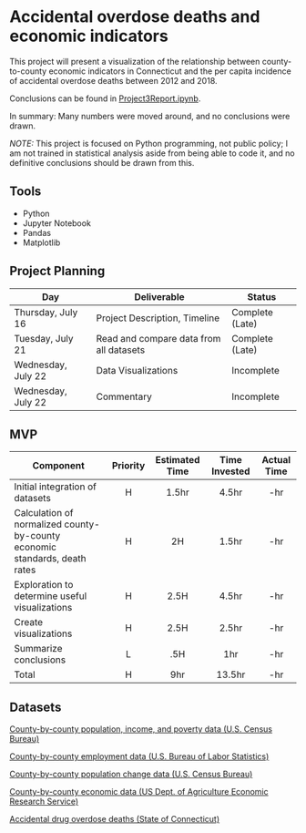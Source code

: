 # Accidental overdose deaths and economic indicators

This project will present a visualization of the relationship between county-to-county economic indicators in Connecticut and the per capita incidence of accidental overdose deaths between 2012 and 2018.

Conclusions can be found in [Project3Report.ipynb](Project3Report.ipynb).

In summary: Many numbers were moved around, and no conclusions were drawn.

*NOTE:* This project is focused on Python programming, not public policy; I am not trained in statistical analysis aside from being able to code it, and no definitive conclusions should be drawn from this.

## Tools
* Python
* Jupyter Notebook
* Pandas
* Matplotlib

## Project Planning
|  Day | Deliverable | Status
|---|---| ---|
|Thursday, July 16| Project Description, Timeline | Complete (Late)
|Tuesday, July 21| Read and compare data from all datasets | Complete (Late)
|Wednesday, July 22| Data Visualizations | Incomplete
|Wednesday, July 22| Commentary | Incomplete

## MVP
| Component | Priority | Estimated Time | Time Invested | Actual Time |
| --- | :---: |  :---: | :---: | :---: |
| Initial integration of datasets | H | 1.5hr | 4.5hr | -hr|
| Calculation of normalized county-by-county economic standards, death rates | H | 2H | 1.5hr | -hr|
| Exploration to determine useful visualizations | H | 2.5H | 4.5hr | -hr|
| Create visualizations | H | 2.5H | 2.5hr | -hr |
| Summarize conclusions | L | .5H | 1hr | -hr |
| Total | H | 9hr| 13.5hr | -hr |

## Datasets
[County-by-county population, income, and poverty data (U.S. Census Bureau)](https://www.census.gov/programs-surveys/saipe/data/datasets.html)

[County-by-county employment data (U.S. Bureau of Labor Statistics)](https://www.bls.gov/lau/tables.htm)

[County-by-county population change data (U.S. Census Bureau)](https://www.census.gov/data/datasets/time-series/demo/popest/2010s-counties-total.html#par_textimage_70769902)

[County-by-county economic data (US Dept. of Agriculture Economic Research Service)](https://www.ers.usda.gov/data-products/county-level-data-sets/download-data/)

[Accidental drug overdose deaths (State of Connecticut)](https://catalog.data.gov/dataset/accidental-drug-related-deaths-january-2012-sept-2015)
